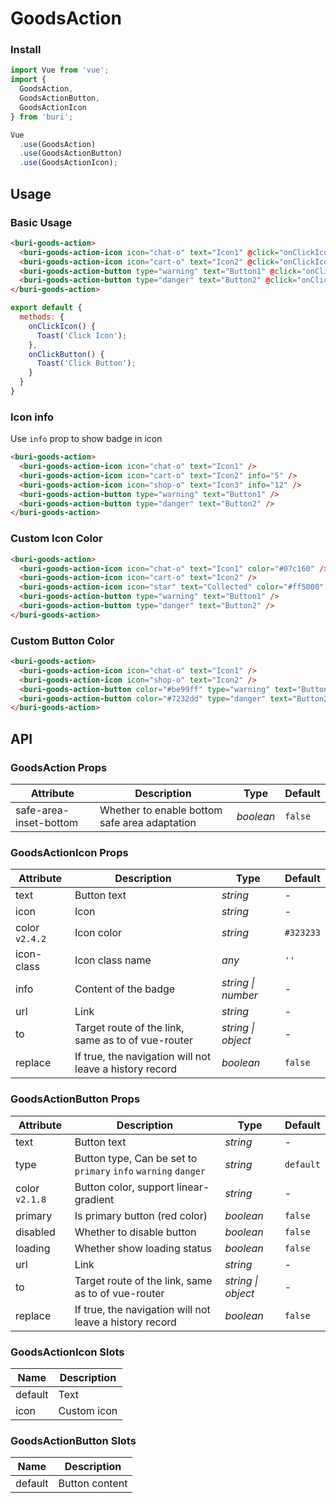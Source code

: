 # GoodsAction

### Install

``` javascript
import Vue from 'vue';
import {
  GoodsAction,
  GoodsActionButton,
  GoodsActionIcon
} from 'buri';

Vue
  .use(GoodsAction)
  .use(GoodsActionButton)
  .use(GoodsActionIcon);
```

## Usage

### Basic Usage

```html
<buri-goods-action>
  <buri-goods-action-icon icon="chat-o" text="Icon1" @click="onClickIcon" />
  <buri-goods-action-icon icon="cart-o" text="Icon2" @click="onClickIcon" />
  <buri-goods-action-button type="warning" text="Button1" @click="onClickButton" />
  <buri-goods-action-button type="danger" text="Button2" @click="onClickButton" />
</buri-goods-action>
```

```javascript
export default {
  methods: {
    onClickIcon() {
      Toast('Click Icon');
    },
    onClickButton() {
      Toast('Click Button');
    }
  }
}
```

### Icon info

Use `info` prop to show badge in icon

```html
<buri-goods-action>
  <buri-goods-action-icon icon="chat-o" text="Icon1" />
  <buri-goods-action-icon icon="cart-o" text="Icon2" info="5" />
  <buri-goods-action-icon icon="shop-o" text="Icon3" info="12" />
  <buri-goods-action-button type="warning" text="Button1" />
  <buri-goods-action-button type="danger" text="Button2" />
</buri-goods-action>
```

### Custom Icon Color

```html
<buri-goods-action>
  <buri-goods-action-icon icon="chat-o" text="Icon1" color="#07c160" />
  <buri-goods-action-icon icon="cart-o" text="Icon2" />
  <buri-goods-action-icon icon="star" text="Collected" color="#ff5000" />
  <buri-goods-action-button type="warning" text="Button1" />
  <buri-goods-action-button type="danger" text="Button2" />
</buri-goods-action>
```

### Custom Button Color

```html
<buri-goods-action>
  <buri-goods-action-icon icon="chat-o" text="Icon1" />
  <buri-goods-action-icon icon="shop-o" text="Icon2" />
  <buri-goods-action-button color="#be99ff" type="warning" text="Button1" />
  <buri-goods-action-button color="#7232dd" type="danger" text="Button2" />
</buri-goods-action>
```

## API

### GoodsAction Props

| Attribute | Description | Type | Default |
|------|------|------|------|
| safe-area-inset-bottom | Whether to enable bottom safe area adaptation | *boolean* | `false` |

### GoodsActionIcon Props

| Attribute | Description | Type | Default |
|------|------|------|------|
| text | Button text | *string* | - |
| icon | Icon | *string* | - |
| color `v2.4.2` | Icon color | *string* | `#323233` |
| icon-class | Icon class name | *any* | `''` |
| info | Content of the badge | *string \| number* | - |
| url | Link | *string* | - |
| to | Target route of the link, same as to of vue-router | *string \| object* | - |
| replace | If true, the navigation will not leave a history record | *boolean* | `false` |

### GoodsActionButton Props

| Attribute | Description | Type | Default |
|------|------|------|------|
| text | Button text | *string* | - |
| type | Button type, Can be set to `primary` `info` `warning` `danger` | *string* | `default` |
| color `v2.1.8` | Button color, support linear-gradient | *string* | - |
| primary | Is primary button (red color) | *boolean* | `false` |
| disabled | Whether to disable button | *boolean* | `false` |
| loading | Whether show loading status | *boolean* | `false` |
| url | Link | *string* | - |
| to | Target route of the link, same as to of vue-router | *string \| object* | - |
| replace | If true, the navigation will not leave a history record | *boolean* | `false` |

### GoodsActionIcon Slots

| Name | Description |
|------|------|
| default | Text |
| icon | Custom icon |

### GoodsActionButton Slots

| Name | Description |
|------|------|
| default | Button content |
